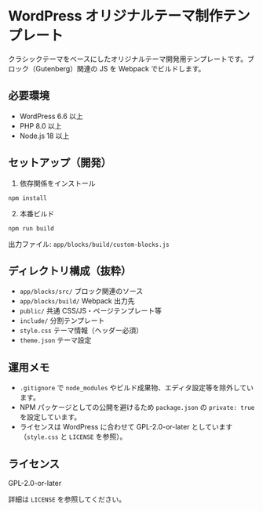# WordPress オリジナルテーマ制作テンプレート

クラシックテーマをベースにしたオリジナルテーマ開発用テンプレートです。ブロック（Gutenberg）関連の JS を Webpack でビルドします。

## 必要環境

- WordPress 6.6 以上
- PHP 8.0 以上
- Node.js 18 以上

## セットアップ（開発）

1) 依存関係をインストール

```
npm install
```

2) 本番ビルド

```
npm run build
```

出力ファイル: `app/blocks/build/custom-blocks.js`

## ディレクトリ構成（抜粋）

- `app/blocks/src/` ブロック関連のソース
- `app/blocks/build/` Webpack 出力先
- `public/` 共通 CSS/JS・ページテンプレート等
- `include/` 分割テンプレート
- `style.css` テーマ情報（ヘッダー必須）
- `theme.json` テーマ設定

## 運用メモ

- `.gitignore` で `node_modules` やビルド成果物、エディタ設定等を除外しています。
- NPM パッケージとしての公開を避けるため `package.json` の `private: true` を設定しています。
- ライセンスは WordPress に合わせて GPL-2.0-or-later としています（`style.css` と `LICENSE` を参照）。

## ライセンス

GPL-2.0-or-later

詳細は `LICENSE` を参照してください。